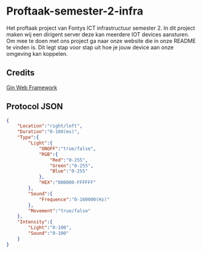 # Proftaak-semester-2-infra
Het proftaak project van Fontys ICT infrastructuur semester 2. In dit project maken wij een dirigent server deze kan meerdere IOT devices aansturen.  
Om mee te doen met ons project ga naar onze website die in onze README te vinden is. Dit legt stap voor stap uit hoe je jouw device aan onze omgeving kan koppelen.
## Credits
[Gin Web Framework](https://github.com/gin-gonic/gin)

## Protocol JSON 
```JSON
{
    "Location":"right/left",
    "Duration":"0-100(ms)",
    "Type":{
        "Light":{
            "ONOFF":"true/false",
            "RGB":{
                "Red":"0-255", 
                "Green":"0-255",
                "Blue":"0-255"
            }, 
            "HEX":"000000-FFFFFF"
        },
        "Sound":{
            "Frequence":"0-160000(Hz)"
        },
        "Movement":"true/false"
    },
    "Intensity":{
        "Light":"0-100",
        "Sound":"0-100"
    }
}
```